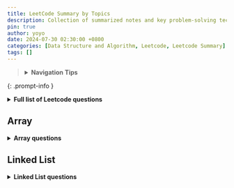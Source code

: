 ```yaml
---
title: LeetCode Summary by Topics
description: Collection of summarized notes and key problem-solving techniques for various LeetCode topics. 
pin: true
author: yoyo
date: 2024-07-30 02:30:00 +0800
categories: [Data Structure and Algorithm, Leetcode, Leetcode Summary]
tags: []
---
```


> <details>
>  <summary><strong>Navigation Tips</strong></summary>
>  <ul>
>    <li>Use the <strong>search feature</strong> in your browser (Ctrl + F or Command + F) to quickly find specific days or topics.> > </li>
>    <li>Bookmark this page for easy access in the future.</li>
>  </ul>
> </details>
{: .prompt-info }

<details>
  <summary><strong>Full list of Leetcode questions</strong></summary>

  <table>
    <thead>
      <tr>
        <th>Topic</th>
        <th>Link to the problem sets</th>
        <th>Related Notes</th>
      </tr>
    </thead>
    <tbody>
      <tr>
        <td><strong><a href="#array">Array</a></strong></td>
        <td>
          <a href="https://yuyulyu.github.io/posts/leetcode-day-1/">LeetCode Day 1 - Array Basics</a> <br> 
          <a href="https://yuyulyu.github.io/posts/leetcode-day-2/">LeetCode Day 2 - Advanced Array Manipulation</a>
        </td>
        <td></td>
      </tr>
      <tr>
        <td><strong><a href="#linked-list">Linked List</a></strong></td>
        <td>
          <a href="https://yuyulyu.github.io/posts/leetcode-day-3/">LeetCode Day 3 - Linked List Basics</a> <br>
          <a href="https://yuyulyu.github.io/posts/leetcode-day-4/">LeetCode Day 4 - Advanced Linked List Operations</a>
        </td>
        <td></td>
      </tr>
      <tr>
        <td>Hash Table</td>
        <td>
          <a href="https://yuyulyu.github.io/posts/leetcode-day-5/">LeetCode Day 5 - Hash Table Basics</a> <br>
          <a href="https://yuyulyu.github.io/posts/leetcode-day-6/">LeetCode Day 6 - Advanced Hash Table</a>
        </td>
        <td><a href="https://yuyulyu.github.io/posts/hash-table/">Hash Table</a></td>
      </tr>
      <tr>
        <td>String</td>
        <td>
          <a href="https://yuyulyu.github.io/posts/leetcode-day-7/">LeetCode Day 7 - String Reversal and Manipulation Basics</a> <br>
          <a href="https://yuyulyu.github.io/posts/leetcode-day-8/">LeetCode Day 8 - Advanced String Manipulations & KMP</a>
        </td>
        <td><a href="https://yuyulyu.github.io/posts/kmp/">KMP Algorithm</a></td>
      </tr>
      <tr>
        <td>Stack & Queue</td>
        <td>
          <a href="https://yuyulyu.github.io/posts/leetcode-day-9/">LeetCode Day 9 - Stack & Queue Fundamentals</a> <br>
          <a href="https://yuyulyu.github.io/posts/leetcode-day-10/">LeetCode Day 10 - Advanced Stack & Queue Applications</a>
        </td>
        <td></td>
      </tr>
      <tr>
        <td>Binary Tree</td>
        <td>
          <a href="https://yuyulyu.github.io/posts/leetcode-day-11/">LeetCode Day 11 - Binary Tree: Traversal Techniques</a> <br>
          <a href="https://yuyulyu.github.io/posts/leetcode-day-12/">LeetCode Day 12 - Binary Tree: Tree Structure and Depth</a> <br>
          <a href="https://yuyulyu.github.io/posts/leetcode-day-13/">LeetCode Day 13 - Binary Tree: Tree Balance and Paths</a> <br>
          <a href="https://yuyulyu.github.io/posts/leetcode-day-14/">LeetCode Day 14 - Binary Tree: Path and Construction Problems</a> <br>
          <a href="https://yuyulyu.github.io/posts/leetcode-day-15/">LeetCode Day 15 - Binary Tree: Construction and Search Operations</a> <br>
          <a href="https://yuyulyu.github.io/posts/leetcode-day-16/">LeetCode Day 16 - Binary Tree: Binary Search Tree Special Cases</a> <br>
          <a href="https://yuyulyu.github.io/posts/leetcode-day-17/">LeetCode Day 17 - Binary Search Tree: Insertion, Deletion, and LCA</a> <br>
          <a href="https://yuyulyu.github.io/posts/leetcode-day-18/">LeetCode Day 18 - Binary Search Tree: Transformations and Conversions</a>
        </td>
        <td><a href="https://yuyulyu.github.io/posts/binary-tree/">Binary Tree</a></td>
      </tr>
      <tr>
        <td>Backtracking</td>
        <td>
          <a href="https://yuyulyu.github.io/posts/leetcode-day-19/">Leetcode Day 19 - Backtracking: Combination</a> <br>
          <a href="https://yuyulyu.github.io/posts/leetcode-day-20/">Leetcode Day 20 - Backtracking: Cutting</a> <br>
          <a href="https://yuyulyu.github.io/posts/leetcode-day-21/">Leetcode Day 21 - Backtracking: Subsets</a> <br>
          <a href="https://yuyulyu.github.io/posts/leetcode-day-22/">Leetcode Day 22 - Backtracking: Permutation & Chessboard</a>
        </td>
        <td></td>
      </tr>
      <tr>
        <td>Greedy</td>
        <td>
          <a href="https://yuyulyu.github.io/posts/leetcode-day-23/">Leetcode Day 23 - Greedy: Basic Applications</a> <br>
          <a href="https://yuyulyu.github.io/posts/leetcode-day-24/">Leetcode Day 24 - Greedy: Stock and Jump Problems</a> <br>
          <a href="https://yuyulyu.github.io/posts/leetcode-day-25/">Leetcode Day 25 - Greedy:  Two-Dimensional Trade-Off</a> <br>
          <a href="https://yuyulyu.github.io/posts/leetcode-day-26/">Leetcode Day 26 - Greedy: Overlapping Intervals</a> <br>
          <a href="https://yuyulyu.github.io/posts/leetcode-day-27/">Leetcode Day 27 - Greedy: Advanced Interval & Sequence Problems</a>
        </td>
        <td></td>
      </tr>
    </tbody>
  </table>

</details>

## Array

<details>
  <summary><strong>Array questions</strong></summary>
{% include category-post-scroll.html category="Array" scroll=true %}
</details>

## Linked List

<details>
  <summary><strong>Linked List questions</strong></summary>
{% include category-post-scroll.html category="Linked List" scroll=true image="/assets/image/other/Leetcode-logo.jpeg" %}
</details>
